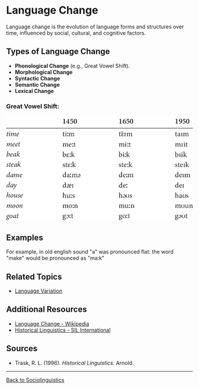 # Language Change

Language change is the evolution of language forms and structures over time, influenced by social, cultural, and cognitive factors.

## Types of Language Change

- **Phonological Change** (e.g., Great Vowel Shift).
- **Morphological Change**
- **Syntactic Change**
- **Semantic Change**
- **Lexical Change**


### Great Vowel Shift: 

![Great Vowel Shift](../../../../assets/Great-Vowel-Shift.png)


## Examples

For example, in old english sound "a" was pronounced flat: the word "make" would be pronounced as "ma:k"

## Related Topics

- [Language Variation](Language-Variation.md)

## Additional Resources

- [Language Change - Wikipedia](https://en.wikipedia.org/wiki/Language_change)
- [Historical Linguistics - SIL International](https://glossary.sil.org/subject/historical-linguistics)

## Sources

- Trask, R. L. (1996). *Historical Linguistics*. Arnold.

---

[Back to Sociolinguistics](../README.md)
